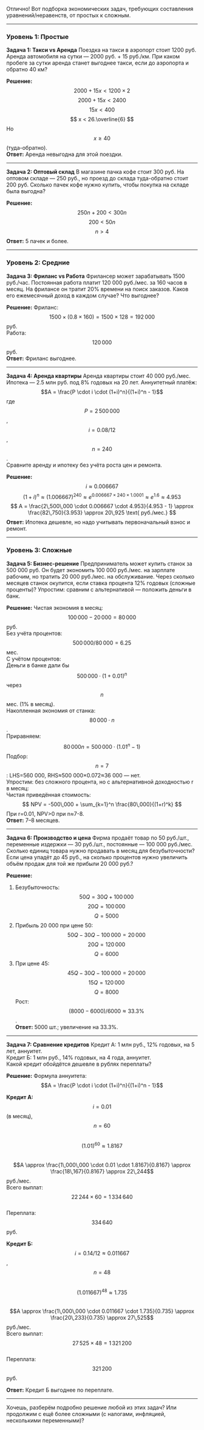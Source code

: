 Отлично! Вот подборка экономических задач, требующих составления уравнений/неравенств, от простых к сложным.

---

### **Уровень 1: Простые**

**Задача 1: Такси vs Аренда**
Поездка на такси в аэропорт стоит 1200 руб. Аренда автомобиля на сутки — 2000 руб. + 15 руб./км. При каком пробеге за сутки аренда станет выгоднее такси, если до аэропорта и обратно 40 км?

**Решение:**
$$
2000 + 15x < 1200 \times 2
$$
$$
2000 + 15x < 2400
$$
$$
15x < 400
$$
$$
x < 26.\overline{6}
$$
Но $$x \ge 40$$ (туда-обратно).  
**Ответ:** Аренда невыгодна для этой поездки.

---

**Задача 2: Оптовый склад**
В магазине пачка кофе стоит 300 руб. На оптовом складе — 250 руб., но проезд до склада туда-обратно стоит 200 руб. Сколько пачек кофе нужно купить, чтобы покупка на складе была выгодна?

**Решение:**
$$
250n + 200 < 300n
$$
$$
200 < 50n
$$
$$
n > 4
$$
**Ответ:** 5 пачек и более.

---

### **Уровень 2: Средние**

**Задача 3: Фриланс vs Работа**
Фрилансер может зарабатывать 1500 руб./час. Постоянная работа платит 120 000 руб./мес. за 160 часов в месяц. На фрилансе он тратит 20% времени на поиск заказов. Каков его ежемесячный доход в каждом случае? Что выгоднее?

**Решение:**
Фриланс: $$1500 \times (0.8 \times 160) = 1500 \times 128 = 192\,000$$ руб.  
Работа: $$120\,000$$ руб.  
**Ответ:** Фриланс выгоднее.

---

**Задача 4: Аренда квартиры**
Аренда квартиры стоит 40 000 руб./мес. Ипотека — 2.5 млн руб. под 8% годовых на 20 лет. Аннуитетный платёж: 
$$A = \frac{P \cdot i \cdot (1+i)^n}{(1+i)^n - 1}$$
где $$P=2\,500\,000$$, $$i = 0.08/12$$, $$n=240$$.  
Сравните аренду и ипотеку без учёта роста цен и ремонта.

**Решение:**
$$
i \approx 0.006667
$$
$$
(1+i)^n \approx (1.006667)^{240} \approx e^{0.006667 \times 240 \times 1.0001} \approx e^{1.6} \approx 4.953
$$
$$
A = \frac{2\,500\,000 \cdot 0.006667 \cdot 4.953}{4.953 - 1} \approx \frac{82\,750}{3.953} \approx 20\,925 \text{ руб./мес.}
$$
**Ответ:** Ипотека дешевле, но надо учитывать первоначальный взнос и ремонт.

---

### **Уровень 3: Сложные**

**Задача 5: Бизнес-решение**
Предприниматель может купить станок за 500 000 руб. Он будет экономить 100 000 руб./мес. на зарплате рабочим, но тратить 20 000 руб./мес. на обслуживание. Через сколько месяцев станок окупится, если ставка процента 12% годовых (сложные проценты)? Упростим: сравним с альтернативой — положить деньги в банк.

**Решение:**
Чистая экономия в месяц: $$100\,000 - 20\,000 = 80\,000$$ руб.  
Без учёта процентов: $$500\,000 / 80\,000 = 6.25$$ мес.  
С учётом процентов:  
Деньги в банке дали бы $$500\,000 \cdot (1+0.01)^n$$ через $$n$$ мес. (1% в месяц).  
Накопленная экономия от станка: $$80\,000 \cdot n$$.  
Приравняем:
$$
80\,000n = 500\,000 \cdot (1.01^n - 1)
$$
Подбор:  
$$n=7$$: LHS=560 000, RHS≈500 000×0.072≈36 000 — нет.  
Упростим: без сложного процента, но с альтернативной доходностью r в месяц:  
Чистая приведённая стоимость:
$$
NPV = -500\,000 + \sum_{k=1}^n \frac{80\,000}{(1+r)^k}
$$
При r=0.01, NPV>0 при n≈7-8.  
**Ответ:** 7–8 месяцев.

---

**Задача 6: Производство и цена**
Фирма продаёт товар по 50 руб./шт., переменные издержки — 30 руб./шт., постоянные — 100 000 руб./мес. Сколько единиц товара нужно продавать в месяц для безубыточности? Если цена упадёт до 45 руб., на сколько процентов нужно увеличить объём продаж для той же прибыли 20 000 руб.?

**Решение:**
1. Безубыточность:  
$$
50Q = 30Q + 100\,000
$$
$$
20Q = 100\,000
$$
$$
Q = 5000
$$
2. Прибыль 20 000 при цене 50:  
$$
50Q - 30Q - 100\,000 = 20\,000
$$
$$
20Q = 120\,000
$$
$$
Q = 6000
$$
3. При цене 45:  
$$
45Q - 30Q - 100\,000 = 20\,000
$$
$$
15Q = 120\,000
$$
$$
Q = 8000
$$
Рост: $$(8000-6000)/6000 \approx 33.3\%$$.  
**Ответ:** 5000 шт.; увеличение на 33.3%.

---

**Задача 7: Сравнение кредитов**
Кредит А: 1 млн руб., 12% годовых, на 5 лет, аннуитет.  
Кредит Б: 1 млн руб., 14% годовых, на 4 года, аннуитет.  
Какой кредит обойдётся дешевле в рублях переплаты?

**Решение:**
Формула аннуитета:  
$$A = \frac{P \cdot i \cdot (1+i)^n}{(1+i)^n - 1}$$  

**Кредит А:**  
$$i=0.01$$ (в месяц), $$n=60$$  
$$(1.01)^{60} \approx 1.8167$$  
$$A \approx \frac{1\,000\,000 \cdot 0.01 \cdot 1.8167}{0.8167} \approx \frac{18\,167}{0.8167} \approx 22\,244$$ руб./мес.  
Всего выплат: $$22\,244 \times 60 = 1\,334\,640$$  
Переплата: $$334\,640$$ руб.

**Кредит Б:**  
$$i=0.14/12 \approx 0.011667$$, $$n=48$$  
$$(1.011667)^{48} \approx 1.735$$  
$$A \approx \frac{1\,000\,000 \cdot 0.011667 \cdot 1.735}{0.735} \approx \frac{20\,233}{0.735} \approx 27\,525$$ руб./мес.  
Всего выплат: $$27\,525 \times 48 = 1\,321\,200$$  
Переплата: $$321\,200$$ руб.

**Ответ:** Кредит Б выгоднее по переплате.

---

Хочешь, разберём подробно решение любой из этих задач? Или продолжим с ещё более сложными (с налогами, инфляцией, несколькими переменными)?